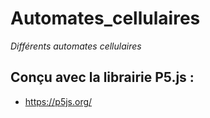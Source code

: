 # Automates_cellulaires
_Différents automates cellulaires_

## Conçu avec la librairie P5.js :
 + https://p5js.org/
 
 
